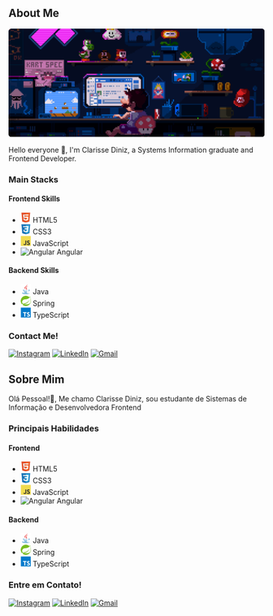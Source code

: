 ## About Me

![Hello Guys!](image.png)

Hello everyone 👋, I'm Clarisse Diniz, a Systems Information graduate and Frontend Developer.

### Main Stacks

#### Frontend Skills
- <img src="https://raw.githubusercontent.com/devicons/devicon/master/icons/html5/html5-original.svg" alt="HTML5" width="20" height="20"/> HTML5
- <img src="https://raw.githubusercontent.com/devicons/devicon/master/icons/css3/css3-original.svg" alt="CSS3" width="20" height="20"/> CSS3
- <img src="https://raw.githubusercontent.com/devicons/devicon/master/icons/javascript/javascript-original.svg" alt="JavaScript" width="20" height="20"/> JavaScript
- <img src="https://angular.io/assets/images/logos/angular/angular.png" alt="Angular" width="20" height="20"/> Angular

#### Backend Skills
- <img src="https://raw.githubusercontent.com/devicons/devicon/master/icons/java/java-original.svg" alt="Java" width="20" height="20"/> Java
- <img src="https://raw.githubusercontent.com/devicons/devicon/master/icons/spring/spring-original.svg" alt="Spring" width="20" height="20"/> Spring
- <img src="https://raw.githubusercontent.com/devicons/devicon/master/icons/typescript/typescript-original.svg" alt="TypeScript" width="20" height="20"/> TypeScript

### Contact Me!

[![Instagram](https://img.shields.io/badge/Instagram-@clarissedinizs-pink?style=for-the-badge&logo=instagram)](https://www.instagram.com/clarissedinizs/)
[![LinkedIn](https://img.shields.io/badge/LinkedIn-Clarisse%20Diniz%20de%20Silva-pink?style=for-the-badge&logo=linkedin)](https://www.linkedin.com/in/clarisse-diniz-silva/)
[![Gmail](https://img.shields.io/badge/Gmail-dinizclarisse.cd%40gmail.com-pink?style=for-the-badge&logo=gmail)](mailto:dinizclarisse.cd@gmail.com)

## Sobre Mim

Olá Pessoal!👋, Me chamo Clarisse Diniz, sou estudante de Sistemas de Informação e Desenvolvedora Frontend

### Principais Habilidades

#### Frontend 
- <img src="https://raw.githubusercontent.com/devicons/devicon/master/icons/html5/html5-original.svg" alt="HTML5" width="20" height="20"/> HTML5
- <img src="https://raw.githubusercontent.com/devicons/devicon/master/icons/css3/css3-original.svg" alt="CSS3" width="20" height="20"/> CSS3
- <img src="https://raw.githubusercontent.com/devicons/devicon/master/icons/javascript/javascript-original.svg" alt="JavaScript" width="20" height="20"/> JavaScript
- <img src="https://angular.io/assets/images/logos/angular/angular.png" alt="Angular" width="20" height="20"/> Angular

#### Backend 
- <img src="https://raw.githubusercontent.com/devicons/devicon/master/icons/java/java-original.svg" alt="Java" width="20" height="20"/> Java
- <img src="https://raw.githubusercontent.com/devicons/devicon/master/icons/spring/spring-original.svg" alt="Spring" width="20" height="20"/> Spring
- <img src="https://raw.githubusercontent.com/devicons/devicon/master/icons/typescript/typescript-original.svg" alt="TypeScript" width="20" height="20"/> TypeScript

### Entre em Contato!

[![Instagram](https://img.shields.io/badge/Instagram-@clarissedinizs-pink?style=for-the-badge&logo=instagram)](https://www.instagram.com/clarissedinizs/)
[![LinkedIn](https://img.shields.io/badge/LinkedIn-Clarisse%20Diniz%20de%20Silva-pink?style=for-the-badge&logo=linkedin)](https://www.linkedin.com/in/clarisse-diniz-silva/)
[![Gmail](https://img.shields.io/badge/Gmail-dinizclarisse.cd%40gmail.com-pink?style=for-the-badge&logo=gmail)](mailto:dinizclarisse.cd@gmail.com)


